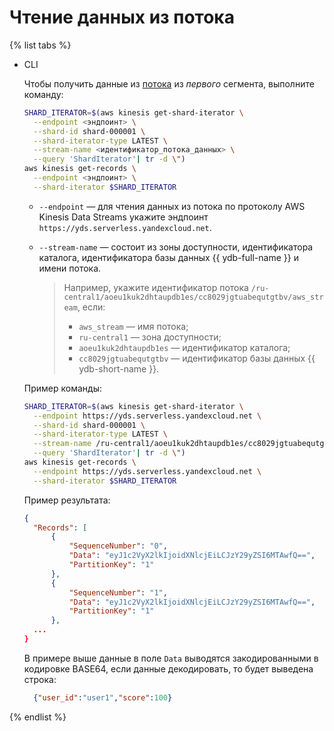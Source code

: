 # Чтение данных из потока

{% list tabs %}

- CLI

  Чтобы получить данные из [потока](../../concepts/glossary.md#stream-concepts) из _первого_ сегмента, выполните команду:

  ```bash
  SHARD_ITERATOR=$(aws kinesis get-shard-iterator \
    --endpoint <эндпоинт> \
    --shard-id shard-000001 \
    --shard-iterator-type LATEST \
    --stream-name <идентификатор_потока_данных> \
    --query 'ShardIterator'| tr -d \")
  aws kinesis get-records \
    --endpoint <эндпоинт> \
    --shard-iterator $SHARD_ITERATOR
  ```

  * `--endpoint` — для чтения данных из потока по протоколу AWS Kinesis Data Streams укажите эндпоинт `https://yds.serverless.yandexcloud.net`.
  * `--stream-name` — состоит из зоны доступности, идентификатора каталога, идентификатора базы данных {{ ydb-full-name }} и имени потока.

     >Например, укажите идентификатор потока `/ru-central1/aoeu1kuk2dhtaupdb1es/cc8029jgtuabequtgtbv/aws_stream`, если:
     >* `aws_stream` — имя потока;
     >* `ru-central1` — зона доступности;
     >* `aoeu1kuk2dhtaupdb1es` — идентификатор каталога;
     >* `cc8029jgtuabequtgtbv` — идентификатор базы данных {{ ydb-short-name }}.

  Пример команды:

  ```bash
  SHARD_ITERATOR=$(aws kinesis get-shard-iterator \
    --endpoint https://yds.serverless.yandexcloud.net \
    --shard-id shard-000001 \
    --shard-iterator-type LATEST \
    --stream-name /ru-central1/aoeu1kuk2dhtaupdb1es/cc8029jgtuabequtgtbv/aws_stream \
    --query 'ShardIterator'| tr -d \")
  aws kinesis get-records \
    --endpoint https://yds.serverless.yandexcloud.net \
    --shard-iterator $SHARD_ITERATOR
  ```

  Пример результата:
  ```json
  {
    "Records": [
        {
            "SequenceNumber": "0",
            "Data": "eyJ1c2VyX2lkIjoidXNlcjEiLCJzY29yZSI6MTAwfQ==",
            "PartitionKey": "1"
        },
        {
            "SequenceNumber": "1",
            "Data": "eyJ1c2VyX2lkIjoidXNlcjEiLCJzY29yZSI6MTAwfQ==",
            "PartitionKey": "1"
        },
    ...
  }
  ```
  В примере выше данные в поле `Data` выводятся закодированными в кодировке BASE64, если данные декодировать, то будет выведена строка:

  ```json
    {"user_id":"user1","score":100}
  ```

{% endlist %}
